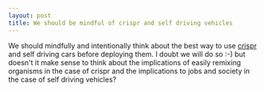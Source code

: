 ```yaml
---
layout: post
title: We should be mindful of crispr and self driving vehicles
---
```


We should mindfully and intentionally think about the best way to use [crispr](https://en.wikipedia.org/wiki/CRISPR) and self driving cars before deploying them. I doubt we will do so :-) but doesn't it make sense to think about the implications of easily remixing organisms in the case of crispr and the implications to jobs and society in the case of self driving vehicles?